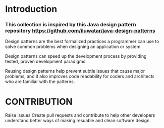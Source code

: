 # Introduction 

### This collection is inspired by this Java design pattern repository https://github.com/iluwatar/java-design-patterns
Design patterns are the best formalized practices a programmer can use to solve common problems when designing an application or system.

Design patterns can speed up the development process by providing tested, proven development paradigms.

Reusing design patterns help prevent subtle issues that cause major problems, and it also improves code readability for coders and architects who are familiar with the patterns.

# CONTRIBUTION

Raise issues
Create pull requests and contribute to help other developers understand better ways of making resuable and clean software design.
